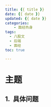 ```yaml
---
title: {{ title }}
date: {{ date }}
updated: {{ date }}
categories:
    - 面经热身
tags: 
  - 八股文
  - 后端
  - 面经
toc: true

---
```


[//]: # "下一行开始到<!--more-->为引文部分，引文会显示在预览中"

<!--more-->
<script id="__bs_script__">//<![CDATA[
    document.write("<script async src='http://HOST:3000/browser-sync/browser-sync-client.js?v=2.26.14'><\/script>".replace("HOST", location.hostname));
//]]></script>

[//]: # "下一行开始为正文"
# 主题

## 具体问题

<style type="text/css">
    h1 { counter-reset: h2counter; }
    h2 { counter-reset: h3counter; }
    h3 { counter-reset: h4counter; }
    h4 { counter-reset: h5counter; }
    h5 { counter-reset: h6counter; }
    h6 { }
    h2:before {
      counter-increment: h2counter;
      content: counter(h2counter) ".\0000a0\0000a0";
    }
    h3:before {
      counter-increment: h3counter;
      content: counter(h2counter) "."
                counter(h3counter) ".\0000a0\0000a0";
    }
    h4:before {
      counter-increment: h4counter;
      content: counter(h2counter) "."
                counter(h3counter) "."
                counter(h4counter) ".\0000a0\0000a0";
    }
    h5:before {
      counter-increment: h5counter;
      content: counter(h2counter) "."
                counter(h3counter) "."
                counter(h4counter) "."
                counter(h5counter) ".\0000a0\0000a0";
    }
    h6:before {
      counter-increment: h6counter;
      content: counter(h2counter) "."
                counter(h3counter) "."
                counter(h4counter) "."
                counter(h5counter) "."
                counter(h6counter) ".\0000a0\0000a0";
    }
</style>
